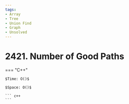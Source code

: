 ```yaml
---
tags:
- Array
- Tree
- Union Find
- Graph
- Unsolved
---
```



# 2421. Number of Good Paths

=== "C++"

    $Time: O()$

    $Space: O()$

    ``` c++
    ```